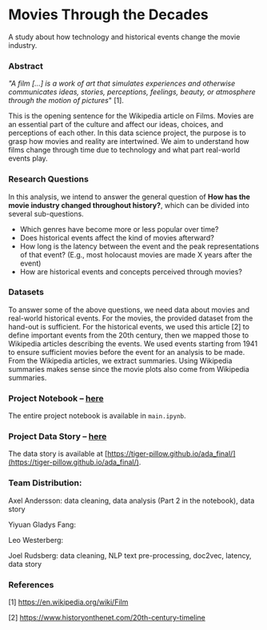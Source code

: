 # Movies Through the Decades 
A study about how technology and historical events change the movie industry.

### Abstract

*"A film […] is a work of art that simulates experiences and otherwise communicates ideas, stories, perceptions, feelings, beauty, or atmosphere through the motion of pictures*" [1].

This is the opening sentence for the Wikipedia article on Films. Movies are an essential part of the culture and affect our ideas, choices, and perceptions of each other. In this data science project, the purpose is to grasp how movies and reality are intertwined. We aim to understand how films change through time due to technology and what part real-world events play. 
 
### Research Questions

In this analysis, we intend to answer the general question of **How has the movie industry changed throughout history?**, which can be divided into several sub-questions. 

* Which genres have become more or less popular over time?
* Does historical events affect the kind of movies afterward?
* How long is the latency between the event and the peak representations of that event? (E.g., most holocaust movies are made X years after the event)
* How are historical events and concepts perceived through movies? 


### Datasets
To answer some of the above questions, we need data about movies and real-world historical events. For the movies, the provided dataset from the hand-out is sufficient. For the historical events, we used this article [2] to define important events from the 20th century, then we mapped those to Wikipedia articles describing the events. We used events starting from 1941 to ensure sufficient movies before the event for an analysis to be made. From the Wikipedia articles, we extract summaries. Using Wikipedia summaries makes sense since the movie plots also come from Wikipedia summaries.
 
### Project Notebook – [here](https://github.com/epfl-ada/ada-2022-project-adawizardry/blob/main/main.ipynb)
The entire project notebook is available in `main.ipynb`.
 

### Project Data Story – [here](https://tiger-pillow.github.io/ada_final/)
The data story is available at [https://tiger-pillow.github.io/ada_final/](https://tiger-pillow.github.io/ada_final/).

### Team Distribution:
Axel Andersson: data cleaning, data analysis (Part 2 in the notebook), data story 

Yiyuan Gladys Fang:

Leo Westerberg:

Joel Rudsberg: data cleaning, NLP text pre-processing, doc2vec, latency, data story 

### References

[1] https://en.wikipedia.org/wiki/Film

[2] https://www.historyonthenet.com/20th-century-timeline
